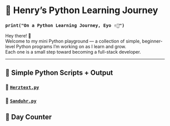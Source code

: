 # 🐍 Henry’s Python Learning Journey

### `print("On a Python Learning Journey, Eyo ✌🏾")`

Hey there! 👋  
Welcome to my mini Python playground — a collection of simple, beginner-level Python programs I’m working on as I learn and grow.  
Each one is a small step toward becoming a full-stack developer.

---

## 🧠 Simple Python Scripts + Output

### 🔸 [`Herztext.py`](https://github.com/1501henify/Learning-Python/blob/main/simple_py_program%2FHerztext.py)

<!-- HERZTEXT_OUTPUT_START -->
<!-- HERZTEXT_OUTPUT_END -->

### 🔸 [`Sanduhr.py`](https://github.com/1501henify/Learning-Python/blob/main/simple_py_program%2FSanduhr.py)

<!-- SANDUHR_OUTPUT_START -->
<!-- SANDUHR_OUTPUT_END -->

## 📆 Day Counter

<!-- PYTHON_DAY_COUNTER -->
<!-- PYTHON_DAY_COUNTER_END -->
